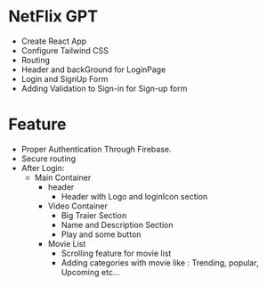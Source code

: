 # NetFlix GPT

- Create React App
- Configure Tailwind CSS
- Routing
- Header and backGround for LoginPage
- Login and SignUp Form 
- Adding Validation to Sign-in for Sign-up form



# Feature 

- Proper Authentication Through Firebase.
- Secure routing 
- After Login:
   - Main Container
      - header 
         - Header with Logo and loginIcon section
      - Video Container
        - Big Traier Section
        - Name and Description Section
        - Play and some button
      - Movie List
        - Scrolling feature for movie list
        - Adding categories with movie like : Trending, popular, Upcoming etc... 